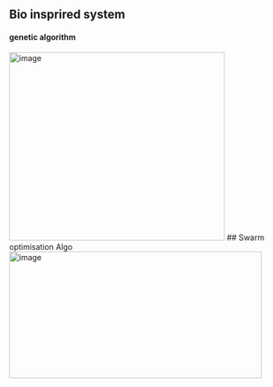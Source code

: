 ## Bio insprired system     
#### genetic algorithm    
<img width="390" height="340" alt="image" src="https://github.com/user-attachments/assets/6c0822b4-2acd-477b-bf1f-f5e25ea471d6" />     
## Swarm optimisation Algo     
<img width="457" height="229" alt="image" src="https://github.com/user-attachments/assets/703a6d38-1dee-48d3-a57e-b9c783c60fde" />     

